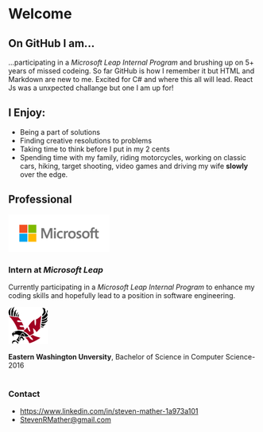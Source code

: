 <!--To DO
Cover image
Better greeting
Pudgie image
-->
# Welcome
## On GitHub I am...
...participating in a *Microsoft Leap Internal Program* and brushing up on 5+ years of missed codeing. So far GitHub is how I remember it but HTML and Markdown are new to me. Excited for C# and where this all will lead. React Js was a unxpected challange but one I am up for!

## I Enjoy:
- Being a part of solutions
- Finding creative resolutions to problems
- Taking time to think before I put in my 2 cents
- Spending time with my family, riding motorcycles, working on classic cars, hiking, target shooting, video games and driving my wife **slowly** over the edge.


## Professional
<img src="Images/Microsoft.jpg" alt="Microsoft" Height="75"/>

### Intern at *Microsoft Leap*
Currently participating in a *Microsoft Leap Internal Program* to enhance my coding skills and hopefully lead to a position in software engineering. 

<img src="Images/EWU.png" alt="EWU eagle" Height="75"/>

**Eastern Washington Unversity**, Bachelor of Science in Computer Science-2016
#

### Contact
- https://www.linkedin.com/in/steven-mather-1a973a101
- StevenRMather@gmail.com
<!--Add good bye or pudgie Image-->


<!--
**StMather/StMather** is a ✨ _special_ ✨ repository because its `README.md` (this file) appears on your GitHub profile.


Project objectives
-Demonstrate comprehension of markdown syntax through -implementing all project requirements
-Learn through reading documentation (in this case, reading markdown documentation)
-Clone and manage a local git repository
-Make commits with atomic commit messages
-Push changes to remote repository

Project requirement
{}
-/Make a minimum of four commits (Recommend making at least one commit for each profile section).
-/Use four heading tags (Hint: # Creates an H1 heading).
-/Have bold text
-/Have italic text
-/Make a list
-/Add a link to your LinkedIn profile
-/Add an image (The image may be of anything--your cat, an icon, etc.).
}
-Project outline
-Your profile page should have these sections.
{
--I’m currently learning or On GitHub I am
---Discuss the reason(s) you are on GitHub.
--I enjoy
---Talk about your interests--technical or non-technical
--Professional
---List at least one professional experience or position that relates to coding. Keep this section brief. You may get inspiration from your LinkedIn profile page.
}
Project notes
-In this project you do not need to create multiple branches. You may make changes to the main branch and push changes from your local main branch to the remote main branch. Using multiple branches is optional.
-You will be revisiting your GitHub profile page and making updates after this week. On the one hand, make your profile page presentable. On the other hand, don't spend too much time on the markdown file.
-The most challenging part of this project may be including an image. You may experiment or ask others for help in including an image.
-->

